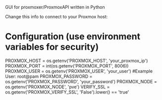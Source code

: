 GUI for proxmoxer/ProxmoxAPI written in Python


Change this info to connect to your Proxmox host:


# Configuration (use environment variables for security)
PROXMOX_HOST = os.getenv('PROXMOX_HOST', 'your_proxmox_ip')
PROXMOX_PORT = int(os.getenv('PROXMOX_PORT', 8006))
PROXMOX_USER = os.getenv('PROXMOX_USER', 'your_user') #Example User: root@pam
PROXMOX_PASSWORD = os.getenv('PROXMOX_PASSWORD', 'your_password')
PROXMOX_NODE = os.getenv('PROXMOX_NODE', 'pve')
VERIFY_SSL = os.getenv('PROXMOX_VERIFY_SSL', 'False').lower() == 'true'
